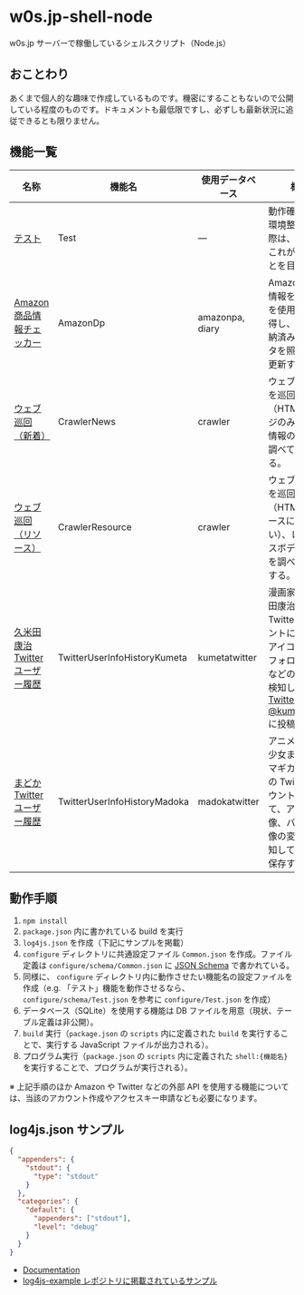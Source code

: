 # w0s.jp-shell-node

w0s.jp サーバーで稼働しているシェルスクリプト（Node.js）

## おことわり

あくまで個人的な趣味で作成しているものです。機密にすることもないので公開している程度のものです。ドキュメントも最低限ですし、必ずしも最新状況に追従できるとも限りません。

## 機能一覧

| 名称 | 機能名 | 使用データベース | 概要 |
|-|-|-|-|
| [テスト](src/component/Test.ts) | Test | ― | 動作確認用。環境整備する際は、まずはこれが動くことを目指す。 |
| [Amazon 商品情報チェッカー](src/component/AmazonDp.ts) | AmazonDp | amazonpa, diary | Amazon 商品情報を PA-API を使用して取得し、 DB に格納済みのデータを照合して更新する。 |
| [ウェブ巡回（新着）](src/component/CrawlerNews.ts) | CrawlerNews | crawler | ウェブページを巡回し（HTML ページのみ）、新着情報の差分を調べて通知する。 |
| [ウェブ巡回（リソース）](src/component/CrawlerResource.ts) | CrawlerResource | crawler | ウェブページを巡回し（HTML リソースに限らない）、レスポンスボディの差分を調べて通知する。 |
| [久米田康治 Twitter ユーザー履歴](src/component/TwitterUserInfoHistoryKumeta.ts) | TwitterUserInfoHistoryKumeta | kumetatwitter | 漫画家、久米田康治の Twitter アカウントについて、アイコン画像やフォロワー数などの変更を検知して [Twitter: @kumeta_icon](https://twitter.com/kumeta_icon) に投稿する。 |
| [まどか Twitter ユーザー履歴](src/component/TwitterUserInfoHistoryMadoka.ts) | TwitterUserInfoHistoryMadoka | madokatwitter | アニメ『魔法少女まどか☆マギカ』関連の Twitter アカウントについて、アイコン画像、バナー画像の変更を検知して履歴を保存する。 |

## 動作手順

1. `npm install`
1. `package.json` 内に書かれている build を実行
1. `log4js.json` を作成（下記にサンプルを掲載）
1. `configure` ディレクトリに共通設定ファイル `Common.json` を作成。ファイル定義は `configure/schema/Common.json` に [JSON Schema](http://json-schema.org/) で書かれている。
1. 同様に、 `configure` ディレクトリ内に動作させたい機能名の設定ファイルを作成（e.g. 「テスト」機能を動作させるなら、 `configure/schema/Test.json` を参考に `configure/Test.json` を作成）
1. データベース（SQLite）を使用する機能は DB ファイルを用意（現状、テーブル定義は非公開）。
1. `build` 実行（`package.json` の `scripts` 内に定義された `build` を実行することで、実行する JavaScript ファイルが出力される）。
1. プログラム実行（`package.json` の `scripts` 内に定義された `shell:{機能名}` を実行することで、プログラムが実行される）。

※ 上記手順のほか Amazon や Twitter などの外部 API を使用する機能については、当該のアカウント作成やアクセスキー申請なども必要になります。

## log4js.json サンプル

```json
{
  "appenders": {
    "stdout": {
      "type": "stdout"
    }
  },
  "categories": {
    "default": {
      "appenders": ["stdout"],
      "level": "debug"
    }
  }
}
```

- [Documentation](https://log4js-node.github.io/log4js-node/)
- [log4js-example レポジトリに掲載されているサンプル](https://github.com/log4js-node/log4js-example/blob/master/config/log4js.json)
